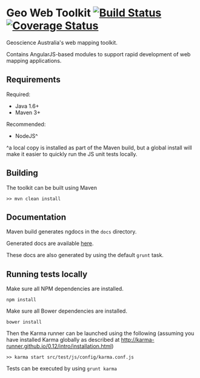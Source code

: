 # Geo Web Toolkit [![Build Status](https://travis-ci.org/GeoscienceAustralia/geo-web-toolkit.svg?branch=doco-comments)](https://travis-ci.org/GeoscienceAustralia/geo-web-toolkit) [![Coverage Status](https://coveralls.io/repos/GeoscienceAustralia/geo-web-toolkit/badge.svg)](https://coveralls.io/r/GeoscienceAustralia/geo-web-toolkit)

Geoscience Australia's web mapping toolkit.

Contains AngularJS-based modules to support rapid development of web mapping applications.

## Requirements

Required:

* Java 1.6+
* Maven 3+

Recommended:

* NodeJS^

^a local copy is installed as part of the Maven build, but a global install will make it easier to quickly run the JS unit tests locally.

## Building

The toolkit can be built using Maven

`>> mvn clean install`

## Documentation

Maven build generates ngdocs in the `docs` directory.

Generated docs are available [here](http://geoscienceaustralia.github.io/geo-web-toolkit/docs/).

These docs are also generated by using the default `grunt` task.

## Running tests locally

Make sure all NPM dependencies are installed.

`npm install`

Make sure all Bower dependencies are installed.

`bower install`

Then the Karma runner can be launched using the following (assuming you have installed Karma globally as described at http://karma-runner.github.io/0.12/intro/installation.html)

`>> karma start src/test/js/config/karma.conf.js`

Tests can be executed by using `grunt karma`

